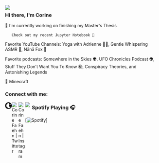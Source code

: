 <img align="left" width="500" src="https://user-images.githubusercontent.com/82867617/116566875-650abd80-a907-11eb-8cdb-9c7b0ece2202.png">

### Hi there, I'm Corine
  🔭 I'm currently working on finishing my Master's Thesis 
  
       Check out my recent Jupyter Notebook 🍓 
     
  Favorite YouTube Channels: Yoga with Adrienne 🤸‍♀️, Gentle Whispering ASMR 🌙, Nānā Fox 🦊
  
  Favorite podcasts: Somewhere in the Skies 👽, UFO Chronicles Podcast 👽, Stuff They Don't Want You To Know ㊙️, Conspiracy Theories, and Astonishing Legends 
  
  👾 Minecraft 
  


### Connect with me: 
[<img align="left" alt="corinealexis.wixsite.com/corinef" width="22px" src="https://raw.githubusercontent.com/iconic/open-iconic/master/svg/globe.svg" />][website]
[<img align="left" alt="Corine Faehn | Twitter" width="22px" src="https://cdn.jsdelivr.net/npm/simple-icons@v3/icons/twitter.svg" />][twitter]
[<img align="left" alt="Corine Faehn | Instagram" width="22px" src="https://cdn.jsdelivr.net/npm/simple-icons@v3/icons/instagram.svg" />][instagram]
[<img align="left" width="22px" src="https://cdn.jsdelivr.net/npm/simple-icons@v3/icons/linkedin.svg" />][linkedin]
 

### Spotify Playing 🎧

[![Spotify](https://spotify-corinef.vercel.app/api/spotify)]






<!--
**corinef/corinef** is a ✨ _special_ ✨ repository because its `README.md` (this file) appears on your GitHub profile.

Here are some ideas to get you started:

- 🔭 I’m currently working on ...
- 🌱 I’m currently learning ...
- 👯 I’m looking to collaborate on ...
- 🤔 I’m looking for help with ...
- 💬 Ask me about ...
- 📫 How to reach me: ...
- 😄 Pronouns: ...
- ⚡ Fun fact: ...
-->

</details> 

[website]: https://corinealexis.wixsite.com/corinef
[twitter]: https://twitter.com/corinefaehn?lang=en
[instagram]: https://www.instagram.com/cor.ine.f/
[linkedin]: https://www.linkedin.com/in/corinefaehn/
